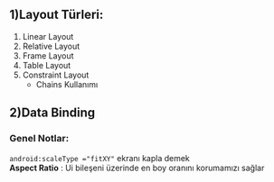## 1)Layout Türleri:
1. Linear Layout
2. Relative Layout
3. Frame Layout
4. Table Layout
5. Constraint Layout
   -  Chains Kullanımı
## 2)Data Binding


### Genel Notlar:
  ``android:scaleType ="fitXY"``
ekranı kapla demek </br>
  **Aspect Ratio** : Ui bileşeni üzerinde en boy oranını korumamızı sağlar
